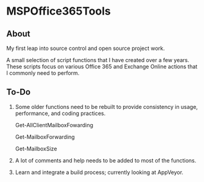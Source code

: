 # MSPOffice365Tools

## About

My first leap into source control and open source project work.

A small selection of script functions that I have created over a few years. These scripts focus on various Office 365 and Exchange Online actions that I commonly need to perform.

## To-Do

1. Some older functions need to be rebuilt to provide consistency in usage, performance, and coding practices.

    Get-AllClientMailboxFowarding

    Get-MailboxForwarding

    Get-MailboxSize

2. A lot of comments and help needs to be added to most of the functions.

3. Learn and integrate a build process; currently looking at AppVeyor.

